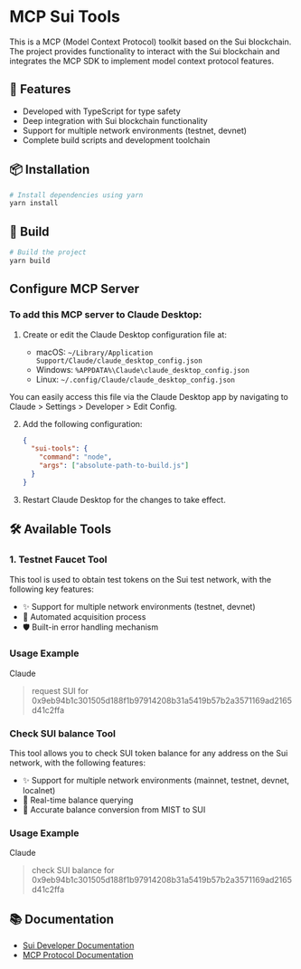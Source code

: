 # MCP Sui Tools

This is a MCP (Model Context Protocol) toolkit based on the Sui blockchain. The project provides functionality to interact with the Sui blockchain and integrates the MCP SDK to implement model context protocol features.

## 🚀 Features

- Developed with TypeScript for type safety
- Deep integration with Sui blockchain functionality
- Support for multiple network environments (testnet, devnet)
- Complete build scripts and development toolchain

## 📦 Installation

```bash
# Install dependencies using yarn
yarn install
```

## 🔨 Build

```bash
# Build the project
yarn build
```

## Configure MCP Server

### To add this MCP server to Claude Desktop:

1. Create or edit the Claude Desktop configuration file at:

   - macOS: `~/Library/Application Support/Claude/claude_desktop_config.json`
   - Windows: `%APPDATA%\Claude\claude_desktop_config.json`
   - Linux: `~/.config/Claude/claude_desktop_config.json`

You can easily access this file via the Claude Desktop app by navigating to Claude > Settings > Developer > Edit Config.

2. Add the following configuration:

   ```json
   {
     "sui-tools": {
       "command": "node",
       "args": ["absolute-path-to-build.js"]
     }
   }
   ```

3. Restart Claude Desktop for the changes to take effect.

## 🛠 Available Tools

### 1. Testnet Faucet Tool

This tool is used to obtain test tokens on the Sui test network, with the following key features:

- ✨ Support for multiple network environments (testnet, devnet)
- 🔄 Automated acquisition process
- 🛡 Built-in error handling mechanism

### Usage Example

Claude

> request SUI for 0x9eb94b1c301505d188f1b97914208b31a5419b57b2a3571169ad2165d41c2ffa

### Check SUI balance Tool

This tool allows you to check SUI token balance for any address on the Sui network, with the following features:

- ✨ Support for multiple network environments (mainnet, testnet, devnet, localnet)
- 🔄 Real-time balance querying
- 🔢 Accurate balance conversion from MIST to SUI

### Usage Example

Claude

> check SUI balance for 0x9eb94b1c301505d188f1b97914208b31a5419b57b2a3571169ad2165d41c2ffa

## 📚 Documentation

- [Sui Developer Documentation](https://docs.sui.io/)
- [MCP Protocol Documentation](https://modelcontextprotocol.io/)
